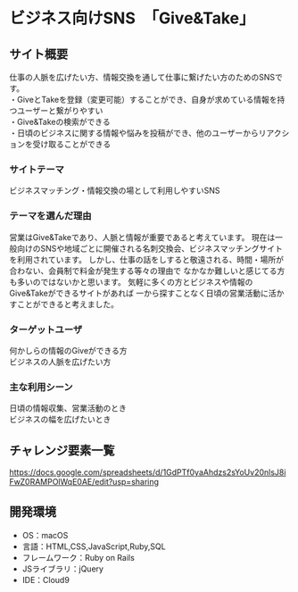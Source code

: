# ビジネス向けSNS　「Give&Take」

## サイト概要
仕事の人脈を広げたい方、情報交換を通して仕事に繋げたい方のためのSNSです。  
・GiveとTakeを登録（変更可能）することができ、自身が求めている情報を持つユーザーと繋がりやすい  
・Give&Takeの検索ができる  
・日頃のビジネスに関する情報や悩みを投稿ができ、他のユーザーからリアクションを受け取ることができる


### サイトテーマ
ビジネスマッチング・情報交換の場として利用しやすいSNS


### テーマを選んだ理由
営業はGive&Takeであり、人脈と情報が重要であると考えています。
現在は一般向けのSNSや地域ごとに開催される名刺交換会、ビジネスマッチングサイトを利用されています。
しかし、仕事の話をしすると敬遠される、時間・場所が合わない、会員制で料金が発生する等々の理由で
なかなか難しいと感じてる方も多いのではないかと思います。
気軽に多くの方とビジネスや情報のGive&Takeができるサイトがあれば
一から探すことなく日頃の営業活動に活かすことができると考えました。


### ターゲットユーザ
何かしらの情報のGiveができる方  
ビジネスの人脈を広げたい方  



### 主な利用シーン
日頃の情報収集、営業活動のとき  
ビジネスの幅を広げたいとき  



## チャレンジ要素一覧
https://docs.google.com/spreadsheets/d/1GdPTf0yaAhdzs2sYoUv20nlsJ8iFwZ0RAMPOlWqE0AE/edit?usp=sharing


## 開発環境

- OS：macOS
- 言語：HTML,CSS,JavaScript,Ruby,SQL
- フレームワーク：Ruby on Rails
- JSライブラリ：jQuery
- IDE：Cloud9